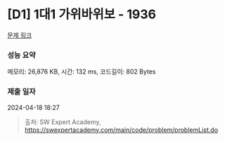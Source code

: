 # [D1] 1대1 가위바위보 - 1936 

[문제 링크](https://swexpertacademy.com/main/code/problem/problemDetail.do?contestProbId=AV5PjKXKALcDFAUq) 

### 성능 요약

메모리: 26,876 KB, 시간: 132 ms, 코드길이: 802 Bytes

### 제출 일자

2024-04-18 18:27



> 출처: SW Expert Academy, https://swexpertacademy.com/main/code/problem/problemList.do